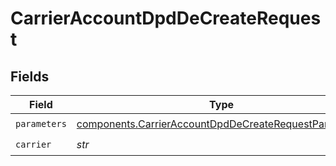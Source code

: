 # CarrierAccountDpdDeCreateRequest


## Fields

| Field                                                                                                                          | Type                                                                                                                           | Required                                                                                                                       | Description                                                                                                                    |
| ------------------------------------------------------------------------------------------------------------------------------ | ------------------------------------------------------------------------------------------------------------------------------ | ------------------------------------------------------------------------------------------------------------------------------ | ------------------------------------------------------------------------------------------------------------------------------ |
| `parameters`                                                                                                                   | [components.CarrierAccountDpdDeCreateRequestParameters](../../models/components/carrieraccountdpddecreaterequestparameters.md) | :heavy_check_mark:                                                                                                             | N/A                                                                                                                            |
| `carrier`                                                                                                                      | *str*                                                                                                                          | :heavy_check_mark:                                                                                                             | N/A                                                                                                                            |